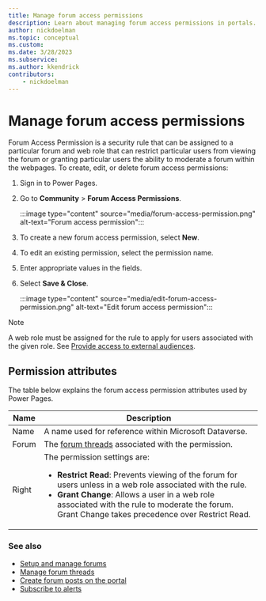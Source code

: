 ```yaml
---
title: Manage forum access permissions
description: Learn about managing forum access permissions in portals.
author: nickdoelman
ms.topic: conceptual
ms.custom: 
ms.date: 3/28/2023
ms.subservice: 
ms.author: kkendrick
contributors:
    - nickdoelman
---
```


# Manage forum access permissions

Forum Access Permission is a security rule that can be assigned to a particular forum and web role that can restrict particular users from viewing the forum or granting particular users the ability to moderate a forum within the webpages. To create, edit, or delete forum access permissions:

1. Sign in to Power Pages.

1. Go to **Community** > **Forum Access Permissions**.

    :::image type="content" source="media/forum-access-permission.png" alt-text="Forum access permission":::

1. To create a new forum access permission, select **New**.

1. To edit an existing permission, select the permission name.

1. Enter appropriate values in the fields.

1. Select **Save & Close**.

    :::image type="content" source="media/edit-forum-access-permission.png" alt-text="Edit forum access permission":::

> [!NOTE]
> A web role must be assigned for the rule to apply for users associated with the given role. See [Provide access to external audiences](../../security/external-access.md).

## Permission attributes

The table below explains the forum access permission attributes used by Power Pages.

|Name     |Description                                                                        |
|---------|-----------------------------------------------------------------------------------|
|Name     |A name used for reference within Microsoft Dataverse.                              |
|Forum    |The [forum threads](manage-forum-threads.md) associated with the permission.       |
|Right    |The permission settings are:<br /><ul><li>**Restrict Read**: Prevents viewing of the forum for users unless in a web role associated with the rule.</li><li>**Grant Change**: Allows a user in a web role associated with the rule to moderate the forum. Grant Change takes precedence over Restrict Read.</li></ul>                                                                 |

### See also

- [Setup and manage forums](setup-manage-forums.md)  
- [Manage forum threads](manage-forum-threads.md)  
- [Create forum posts on the portal](create-forum-posts.md)  
- [Subscribe to alerts](subscribe-alerts.md)  
